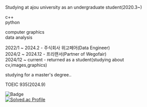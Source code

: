Studying at ajou university as an undergraduate student(2020.3~)

c++  
python  

computer graphics  
data analysis  

2022/1 ~ 2024.2 - 주식회사 위고페어(Data Engineer)<br/>
2024/2 ~ 2024.12 - 프리랜서(Partner of Wegofair)   
2024/12 ~ current - returned as a student(studying about cv,images,graphics)

studying for a master's degree..

TOEIC 935(2024.9)

![Badge](https://cp-logo.vercel.app/codeforces/hellcat0306)  
[![Solved.ac Profile](http://mazassumnida.wtf/api/v2/generate_badge?boj=p030610)](https://solved.ac/p030610/)

